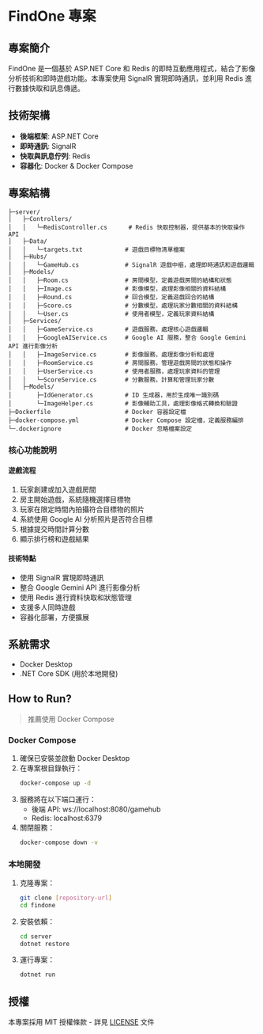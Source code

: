 # FindOne 專案

## 專案簡介

FindOne 是一個基於 ASP.NET Core 和 Redis 的即時互動應用程式，結合了影像分析技術和即時遊戲功能。本專案使用 SignalR 實現即時通訊，並利用 Redis 進行數據快取和訊息傳遞。

## 技術架構

- **後端框架**: ASP.NET Core
- **即時通訊**: SignalR
- **快取與訊息佇列**: Redis
- **容器化**: Docker & Docker Compose

## 專案結構

```
├─server/
│   ├─Controllers/
│   │   └─RedisController.cs      # Redis 快取控制器，提供基本的快取操作 API
│   ├─Data/
│   │   └─targets.txt            # 遊戲目標物清單檔案
│   ├─Hubs/
│   │   └─GameHub.cs             # SignalR 遊戲中樞，處理即時通訊和遊戲邏輯
│   ├─Models/
│   │   ├─Room.cs                # 房間模型，定義遊戲房間的結構和狀態
│   │   ├─Image.cs               # 影像模型，處理影像相關的資料結構
│   │   ├─Round.cs               # 回合模型，定義遊戲回合的結構
│   │   ├─Score.cs               # 分數模型，處理玩家分數相關的資料結構
│   │   └─User.cs                # 使用者模型，定義玩家資料結構
│   ├─Services/
│   │   ├─GameService.cs         # 遊戲服務，處理核心遊戲邏輯
│   │   ├─GoogleAIService.cs     # Google AI 服務，整合 Google Gemini API 進行影像分析
│   │   ├─ImageService.cs        # 影像服務，處理影像分析和處理
│   │   ├─RoomService.cs         # 房間服務，管理遊戲房間的狀態和操作
│   │   ├─UserService.cs         # 使用者服務，處理玩家資料的管理
│   │   └─ScoreService.cs        # 分數服務，計算和管理玩家分數
│   ├─Models/
│       ├─IdGenerator.cs         # ID 生成器，用於生成唯一識別碼
│       └─ImageHelper.cs         # 影像輔助工具，處理影像格式轉換和驗證
├─Dockerfile                     # Docker 容器設定檔
├─docker-compose.yml             # Docker Compose 設定檔，定義服務編排
└─.dockerignore                  # Docker 忽略檔案設定
```

### 核心功能說明

#### 遊戲流程
1. 玩家創建或加入遊戲房間
2. 房主開始遊戲，系統隨機選擇目標物
3. 玩家在限定時間內拍攝符合目標物的照片
4. 系統使用 Google AI 分析照片是否符合目標
5. 根據提交時間計算分數
6. 顯示排行榜和遊戲結果

#### 技術特點
- 使用 SignalR 實現即時通訊
- 整合 Google Gemini API 進行影像分析
- 使用 Redis 進行資料快取和狀態管理
- 支援多人同時遊戲
- 容器化部署，方便擴展

## 系統需求

- Docker Desktop
- .NET Core SDK (用於本地開發)

## How to Run?

> 推薦使用 Docker Compose

### Docker Compose

1. 確保已安裝並啟動 Docker Desktop
2. 在專案根目錄執行：
   ```bash
   docker-compose up -d
   ```
3. 服務將在以下端口運行：
   - 後端 API: ws://localhost:8080/gamehub
   - Redis: localhost:6379
4. 關閉服務：
   ```bash
   docker-compose down -v
   ```

### 本地開發

1. 克隆專案：
   ```bash
   git clone [repository-url]
   cd findone
   ```

2. 安裝依賴：
   ```bash
   cd server
   dotnet restore
   ```

3. 運行專案：
   ```bash
   dotnet run
   ```

## 授權

本專案採用 MIT 授權條款 - 詳見 [LICENSE](LICENSE) 文件